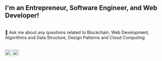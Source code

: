
## I'm an Entrepreneur, Software Engineer, and Web Developer!

<br />
 💬 Ask me about any questions related to Blockchain, Web Development, Algorithms and Data Structure, Design Patterns and Cloud Computing

<br />
<br />


[<img align="left" alt="Hasan | Facebook" width="22px" src="https://cdn.jsdelivr.net/npm/simple-icons@3.4.0/icons/facebook.svg" />](https://www.facebook.com/hasanahmadsw//)
[<img align="left" alt="Hasan | LinkedIn" width="22px" src="https://cdn.jsdelivr.net/npm/simple-icons@v3/icons/linkedin.svg" />](https://www.linkedin.com/in/hasan-ahmadl)
<br />





